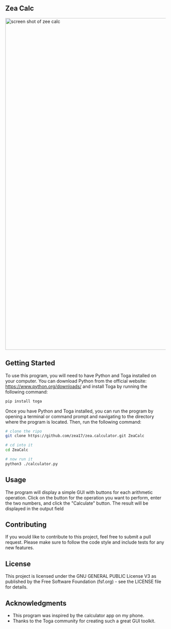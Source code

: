 ##  Zea Calc

<img width="1037" alt="screen shot of zee calc" src="https://github.com/zea17/dragon-bank/assets/93328643/b7edbfff-8f2d-4ab1-8cea-92c20f278ed2">






## Getting Started
To use this program, you will need to have Python and Toga installed on your computer. You can download Python from the official website: https://www.python.org/downloads/ and install Toga by running the following command:
```sh
pip install toga
```
Once you have Python and Toga installed, you can run the program by opening a terminal or command prompt and navigating to the directory where the program is located. Then, run the following command:

```bash
# clone the ripo
git clone https://github.com/zea17/zea.calculator.git ZeaCalc

# cd into it
cd ZeaCalc

# now run it
python3 ./calculator.py
```
## Usage

The program will display a simple GUI with buttons for each arithmetic operation. Click on the button for the operation you want to perform, enter the two numbers, and click the "Calculate" button. The result will be displayed in the output field

## Contributing
If you would like to contribute to this project, feel free to submit a pull request. Please make sure to follow the code style and include tests for any new features.

## License
This project is licensed under the GNU GENERAL PUBLIC License V3 as published by the Free Software Foundation (fsf.org) - see the LICENSE file for details.

## Acknowledgments

 * This program was inspired by the calculator app on my phone.
*  Thanks to the Toga community for creating such a great GUI toolkit.
